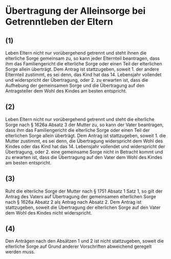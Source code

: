 # Übertragung der Alleinsorge bei Getrenntleben der Eltern



## (1)

 Leben Eltern nicht nur vorübergehend getrennt und steht ihnen die elterliche Sorge gemeinsam zu, so kann jeder Elternteil beantragen, dass ihm das Familiengericht die elterliche Sorge oder einen Teil der elterlichen Sorge allein überträgt. Dem Antrag ist stattzugeben, soweit  1.
 der andere Elternteil zustimmt, es sei denn, das Kind hat das 14. Lebensjahr vollendet und widerspricht der Übertragung, oder
 2.
 zu erwarten ist, dass die Aufhebung der gemeinsamen Sorge und die Übertragung auf den Antragsteller dem Wohl des Kindes am besten entspricht.


## (2)

 Leben Eltern nicht nur vorübergehend getrennt und steht die elterliche Sorge nach § 1626a Absatz 3 der Mutter zu, so kann der Vater beantragen, dass ihm das Familiengericht die elterliche Sorge oder einen Teil der elterlichen Sorge allein überträgt. Dem Antrag ist stattzugeben, soweit  1.
 die Mutter zustimmt, es sei denn, die Übertragung widerspricht dem Wohl des Kindes oder das Kind hat das 14. Lebensjahr vollendet und widerspricht der Übertragung, oder
 2.
 eine gemeinsame Sorge nicht in Betracht kommt und zu erwarten ist, dass die Übertragung auf den Vater dem Wohl des Kindes am besten entspricht.


## (3)

 Ruht die elterliche Sorge der Mutter nach § 1751 Absatz 1 Satz 1, so gilt der Antrag des Vaters auf Übertragung der gemeinsamen elterlichen Sorge nach § 1626a Absatz 2 als Antrag nach Absatz 2. Dem Antrag ist stattzugeben, soweit die Übertragung der elterlichen Sorge auf den Vater dem Wohl des Kindes nicht widerspricht.

## (4)

 Den Anträgen nach den Absätzen 1 und 2 ist nicht stattzugeben, soweit die elterliche Sorge auf Grund anderer Vorschriften abweichend geregelt werden muss. 

